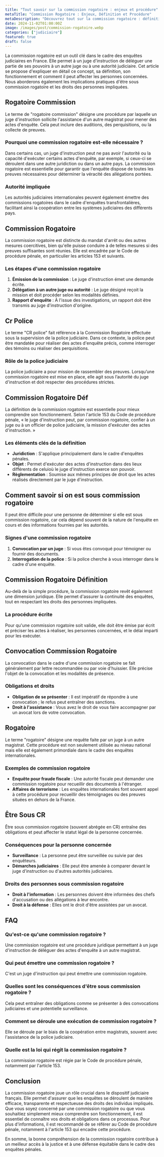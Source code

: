 ```yaml
---
title: "Tout savoir sur la commission rogatoire : enjeux et procédure"
metaTitle: "Commission Rogatoire : Enjeux, Définition et Procédure"
metaDescription: "Découvrez tout sur la commission rogatoire : définition, procédure, et comment savoir si vous êtes concerné."
date: 2024-11-02T01:00:00Z
image: /images/post/commission-rogatoire.webp
categories: ["judiciaire"]
featured: true
draft: false
---
```


La commission rogatoire est un outil clé dans le cadre des enquêtes judiciaires en France. Elle permet à un juge d'instruction de déléguer une partie de ses pouvoirs à un autre juge ou à une autorité judiciaire. Cet article se propose d'expliquer en détail ce concept, sa définition, son fonctionnement et comment il peut affecter les personnes concernées. Nous aborderons également les implications pratiques d'être sous commission rogatoire et les droits des personnes impliquées.

## Rogatoire Commission

Le terme de "rogatoire commission" désigne une procédure par laquelle un juge d'instruction sollicite l'assistance d'un autre magistrat pour mener des actes d'enquête. Cela peut inclure des auditions, des perquisitions, ou la collecte de preuves. 

### Pourquoi une commission rogatoire est-elle nécessaire ?

Dans certains cas, un juge d'instruction peut ne pas avoir l'autorité ou la capacité d'exécuter certains actes d'enquête, par exemple, si ceux-ci se déroulent dans une autre juridiction ou dans un autre pays. La commission rogatoire est essentielle pour garantir que l'enquête dispose de toutes les preuves nécessaires pour déterminer la véracité des allégations portées.

### Autorité impliquée

Les autorités judiciaires internationales peuvent également émettre des commissions rogatoires dans le cadre d'enquêtes transfrontalières, facilitant ainsi la coopération entre les systèmes judiciaires des différents pays.

## Commission Rogatoire

La commission rogatoire est distincte du mandat d'arrêt ou des autres mesures coercitives, bien qu'elle puisse conduire à de telles mesures si des preuves suffisantes sont réunies. Elle est encadrée par le Code de procédure pénale, en particulier les articles 153 et suivants.

### Les étapes d'une commission rogatoire

1. **Émission de la commission** : Le juge d'instruction émet une demande écrite.
2. **Délégation à un autre juge ou autorité** : Le juge désigné reçoit la mission et doit procéder selon les modalités définies.
3. **Rapport d'enquête** : À l'issue des investigations, un rapport doit être transmis au juge d'instruction d'origine.

## Cr Police

Le terme "CR police" fait référence à la Commission Rogatoire effectuée sous la supervision de la police judiciaire. Dans ce contexte, la police peut être mandatée pour réaliser des actes d'enquête précis, comme interroger des témoins ou réaliser des perquisitions.

### Rôle de la police judiciaire

La police judiciaire a pour mission de rassembler des preuves. Lorsqu’une commission rogatoire est mise en place, elle agit sous l’autorité du juge d'instruction et doit respecter des procédures strictes.

## Commission Rogatoire Déf

La définition de la commission rogatoire est essentielle pour mieux comprendre son fonctionnement. Selon l'article 153 du Code de procédure pénale, « le juge d'instruction peut, par commission rogatoire, confier à un juge ou à un officier de police judiciaire, la mission d'exécuter des actes d'instruction. »

### Les éléments clés de la définition

- **Juridiction** : S'applique principalement dans le cadre d'enquêtes pénales.
- **Objet** : Permet d'exécuter des actes d'instruction dans des lieux différents de celuioù le juge d'instruction exerce son pouvoir.
- **Règlementation** : Soumise aux mêmes principes de droit que les actes réalisés directement par le juge d'instruction.

## Comment savoir si on est sous commission rogatoire

Il peut être difficile pour une personne de déterminer si elle est sous commission rogatoire, car cela dépend souvent de la nature de l'enquête en cours et des informations fournies par les autorités.

### Signes d'une commission rogatoire

1. **Convocation par un juge** : Si vous êtes convoqué pour témoigner ou fournir des documents.
2. **Interrogation de la police** : Si la police cherche à vous interroger dans le cadre d'une enquête.

## Commission Rogatoire Définition

Au-delà de la simple procédure, la commission rogatoire revêt également une dimension juridique. Elle permet d'assurer la continuité des enquêtes, tout en respectant les droits des personnes impliquées.

### La procédure écrite

Pour qu'une commission rogatoire soit valide, elle doit être émise par écrit et préciser les actes à réaliser, les personnes concernées, et le délai imparti pour les exécuter.

## Convocation Commission Rogatoire

La convocation dans le cadre d'une commission rogatoire se fait généralement par lettre recommandée ou par voie d'huissier. Elle précise l'objet de la convocation et les modalités de présence.

### Obligations et droits

- **Obligation de se présenter** : Il est impératif de répondre à une convocation ; le refus peut entraîner des sanctions.
- **Droit à l'assistance** : Vous avez le droit de vous faire accompagner par un avocat lors de votre convocation.

## Rogatoire

Le terme "rogatoire" désigne une requête faite par un juge à un autre magistrat. Cette procédure est non seulement utilisée au niveau national mais elle est également primordiale dans le cadre des enquêtes internationales. 

### Exemples de commission rogatoire

- **Enquête pour fraude fiscale** : Une autorité fiscale peut demander une commission rogatoire pour recueillir des documents à l'étranger.
- **Affaires de terrorisme** : Les enquêtes internationales font souvent appel à cette procédure pour recueillir des témoignages ou des preuves situées en dehors de la France.

## Être Sous CR

Être sous commission rogatoire (souvent abrégée en CR) entraîne des obligations et peut affecter le statut légal de la personne concernée. 

### Conséquences pour la personne concernée

- **Surveillance** : La personne peut être surveillée ou suivie par des enquêteurs.
- **Démarches judiciaires** : Elle peut être amenée à comparer devant le juge d'instruction ou d'autres autorités judiciaires.

### Droits des personnes sous commission rogatoire

- **Droit à l'information** : Les personnes doivent être informées des chefs d'accusation ou des allégations à leur encontre.
- **Droit à la défense** : Elles ont le droit d'être assistées par un avocat.

## FAQ

### Qu'est-ce qu'une commission rogatoire ?
Une commission rogatoire est une procédure juridique permettant à un juge d'instruction de déléguer des actes d'enquête à un autre magistrat.

### Qui peut émettre une commission rogatoire ?
C'est un juge d'instruction qui peut émettre une commission rogatoire.

### Quelles sont les conséquences d'être sous commission rogatoire ?
Cela peut entraîner des obligations comme se présenter à des convocations judiciaires et une potentielle surveillance.

### Comment se déroule une exécution de commission rogatoire ?
Elle se déroule par le biais de la coopération entre magistrats, souvent avec l'assistance de la police judiciaire.

### Quelle est la loi qui régit la commission rogatoire ?
La commission rogatoire est régie par le Code de procédure pénale, notamment par l'article 153.

## Conclusion

La commission rogatoire joue un rôle crucial dans le dispositif judiciaire français. Elle permet d'assurer que les enquêtes se déroulent de manière efficace, transparente et respectueuse des droits des individus impliqués. Que vous soyez concerné par une commission rogatoire ou que vous souhaitiez simplement mieux comprendre son fonctionnement, il est essentiel de connaître vos droits et obligations dans ce processus. Pour plus d'informations, il est recommandé de se référer au Code de procédure pénale, notamment à l'article 153 qui encadre cette procédure. 

En somme, la bonne compréhension de la commission rogatoire contribue à un meilleur accès à la justice et à une défense équitable dans le cadre des enquêtes pénales.